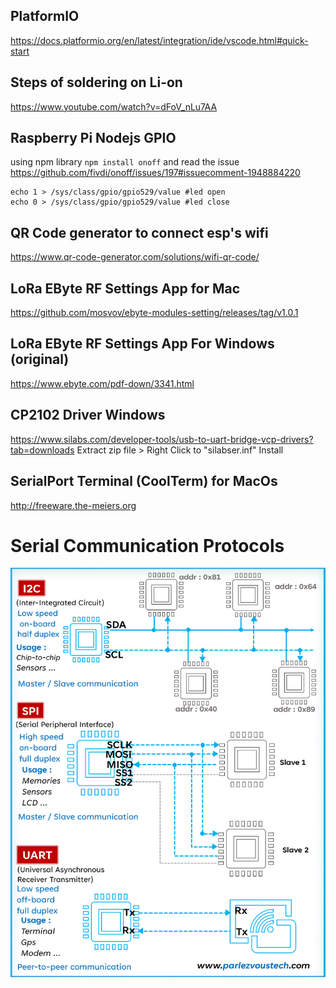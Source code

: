 ## PlatformIO 
https://docs.platformio.org/en/latest/integration/ide/vscode.html#quick-start

## Steps of soldering on Li-on 
https://www.youtube.com/watch?v=dFoV_nLu7AA

## Raspberry Pi Nodejs GPIO
using npm library ```npm install onoff``` and read the issue https://github.com/fivdi/onoff/issues/197#issuecomment-1948884220
```
echo 1 > /sys/class/gpio/gpio529/value #led open
echo 0 > /sys/class/gpio/gpio529/value #led close
```

## QR Code generator to connect esp's wifi
https://www.qr-code-generator.com/solutions/wifi-qr-code/

## LoRa EByte RF Settings App for Mac
https://github.com/mosvov/ebyte-modules-setting/releases/tag/v1.0.1

## LoRa EByte RF Settings App For Windows (original)
https://www.ebyte.com/pdf-down/3341.html

## CP2102 Driver Windows
https://www.silabs.com/developer-tools/usb-to-uart-bridge-vcp-drivers?tab=downloads
Extract zip file > Right Click to "silabser.inf" Install

## SerialPort Terminal (CoolTerm) for MacOs 
http://freeware.the-meiers.org

# Serial Communication Protocols 
![uart-i2c-spi](https://raw.githubusercontent.com/alikadir/iot/refs/heads/main/images/i2c-spi-uart.gif)
